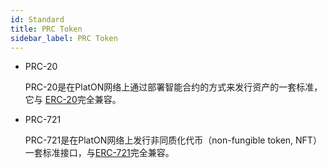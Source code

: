 ```yaml
---
id: Standard
title: PRC Token
sidebar_label: PRC Token
---
```


- PRC-20

  PRC-20是在PlatON网络上通过部署智能合约的方式来发行资产的一套标准，它与 [ERC-20](https://github.com/ethereum/EIPs/blob/master/EIPS/eip-20.md)完全兼容。

- PRC-721

  PRC-721是在PlatON网络上发行非同质化代币（non-fungible token, NFT）一套标准接口，与[ERC-721](https://github.com/ethereum/EIPs/blob/master/EIPS/eip-721.md)完全兼容。
